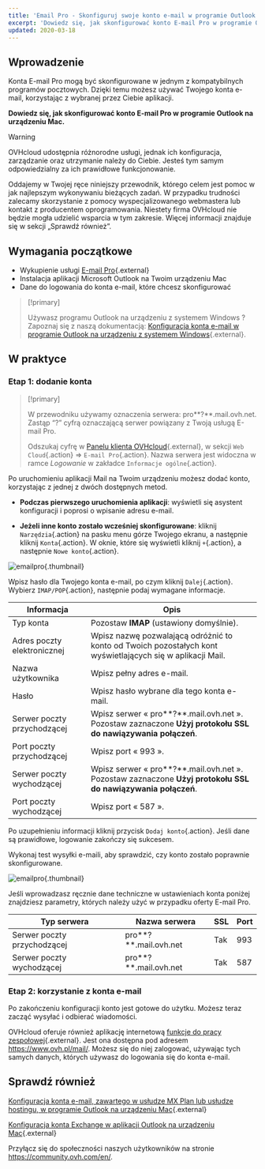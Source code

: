 ```yaml
---
title: 'Email Pro - Skonfiguruj swoje konto e-mail w programie Outlook dla systemu macOS'
excerpt: 'Dowiedz się, jak skonfigurować konto E-mail Pro w programie Outlook na urządzeniu Mac'
updated: 2020-03-18
---
```


## Wprowadzenie

Konta E-mail Pro mogą być skonfigurowane w jednym z kompatybilnych programów pocztowych. Dzięki temu możesz używać Twojego konta e-mail, korzystając z wybranej przez Ciebie aplikacji.

**Dowiedz się, jak skonfigurować konto E-mail Pro w programie Outlook na urządzeniu Mac.**

> [!warning]
>
> OVHcloud udostępnia różnorodne usługi, jednak ich konfiguracja, zarządzanie oraz utrzymanie należy do Ciebie. Jesteś tym samym odpowiedzialny za ich prawidłowe funkcjonowanie.
> 
> Oddajemy w Twojej ręce niniejszy przewodnik, którego celem jest pomoc w jak najlepszym wykonywaniu bieżących zadań. W przypadku trudności zalecamy skorzystanie z pomocy wyspecjalizowanego webmastera lub kontakt z producentem oprogramowania. Niestety firma OVHcloud nie będzie mogła udzielić wsparcia w tym zakresie. Więcej informacji znajduje się w sekcji „Sprawdź również”.
> 

## Wymagania początkowe

- Wykupienie usługi [E-mail Pro](/links/web/email-pro){.external}
- Instalacja aplikacji Microsoft Outlook na Twoim urządzeniu Mac
- Dane do logowania do konta e-mail, które chcesz skonfigurować

> [!primary]
>
> Używasz programu Outlook na urządzeniu z systemem Windows ? Zapoznaj się z naszą dokumentacją: [Konfiguracja konta e-mail w programie Outlook na urządzeniu z systemem Windows](/pages/web_cloud/email_and_collaborative_solutions/email_pro/how_to_configure_outlook_2016){.external}.
>

## W praktyce

### Etap 1: dodanie konta

> [!primary]
>
> W przewodniku używamy oznaczenia serwera: pro**?**.mail.ovh.net. Zastąp “?” cyfrą oznaczającą serwer powiązany z Twoją usługą E-mail Pro.
> 
> Odszukaj cyfrę w [Panelu klienta OVHcloud](https://www.ovh.com/auth/?action=gotomanager&from=https://www.ovh.pl/&ovhSubsidiary=pl){.external}, w sekcji `Web Cloud`{.action} =>  `E-mail Pro`{.action}. Nazwa serwera jest widoczna w ramce *Logowanie* w zakładce `Informacje ogólne`{.action}.
>

Po uruchomieniu aplikacji Mail na Twoim urządzeniu możesz dodać konto, korzystając z jednej z dwóch dostępnych metod.

- **Podczas pierwszego uruchomienia aplikacji**: wyświetli się asystent konfiguracji i poprosi o wpisanie adresu e-mail.

- **Jeżeli inne konto zostało wcześniej skonfigurowane**: kliknij `Narzędzia`{.action} na pasku menu górze Twojego ekranu, a następnie kliknij `Konta`{.action}. W oknie, które się wyświetli kliknij `+`{.action}, a następnie `Nowe konto`{.action}.

![emailpro](images/configuration-outlook-2016-mac-step1.png){.thumbnail}

Wpisz hasło dla Twojego konta e-mail, po czym kliknij `Dalej`{.action}. Wybierz `IMAP/POP`{.action}, następnie podaj wymagane informacje.

|Informacja|Opis|
|---|---|
|Typ konta|Pozostaw **IMAP** (ustawiony domyślnie).|
|Adres poczty elektronicznej|Wpisz nazwę pozwalającą odróżnić to konto od Twoich pozostałych kont wyświetlających się w aplikacji Mail.|
|Nazwa użytkownika|Wpisz pełny adres e-mail.|
|Hasło|Wpisz hasło wybrane dla tego konta e-mail.|
|Serwer poczty przychodzącej|Wpisz serwer « pro**?**.mail.ovh.net ». Pozostaw zaznaczone **Użyj protokołu SSL do nawiązywania połączeń**.|
|Port poczty przychodzącej|Wpisz port « 993 ».|
|Serwer poczty wychodzącej|Wpisz serwer « pro**?**.mail.ovh.net ». Pozostaw zaznaczone **Użyj protokołu SSL do nawiązywania połączeń**.|
|Port poczty wychodzącej|Wpisz port « 587 ».|

Po uzupełnieniu informacji kliknij przycisk `Dodaj konto`{.action}. Jeśli dane są prawidłowe, logowanie zakończy się sukcesem.

Wykonaj test wysyłki e-maili, aby sprawdzić, czy konto zostało poprawnie skonfigurowane.

![emailpro](images/configuration-outlook-2016-mac-step2.png){.thumbnail}

Jeśli wprowadzasz ręcznie dane techniczne w ustawieniach konta poniżej znajdziesz parametry, których należy użyć w przypadku oferty E-mail Pro.

|Typ serwera|Nazwa serwera|SSL|Port|
|---|---|---|---|
|Serwer poczty przychodzącej|pro**?**.mail.ovh.net|Tak|993|
|Serwer poczty wychodzącej|pro**?**.mail.ovh.net|Tak|587|

### Etap 2: korzystanie z konta e-mail

Po zakończeniu konfiguracji konto jest gotowe do użytku. Możesz teraz zacząć wysyłać i odbierać wiadomości.

OVHcloud oferuje również aplikację internetową [funkcje do pracy zespołowej](https://www.ovhcloud.com/pl/emails/){.external}. Jest ona dostępna pod adresem <https://www.ovh.pl/mail/>. Możesz się do niej zalogować, używając tych samych danych, których używasz do logowania się do konta e-mail.

## Sprawdź również

[Konfiguracja konta e-mail, zawartego w usłudze MX Plan lub usłudze hostingu, w programie Outlook na urządzeniu Mac](/pages/web_cloud/email_and_collaborative_solutions/mx_plan/how_to_configure_outlook_2016_mac){.external}

[Konfiguracja konta Exchange w aplikacji Outlook na urządzeniu Mac](/pages/web_cloud/email_and_collaborative_solutions/microsoft_exchange/how_to_configure_outlook_2016_mac){.external}

Przyłącz się do społeczności naszych użytkowników na stronie <https://community.ovh.com/en/>.